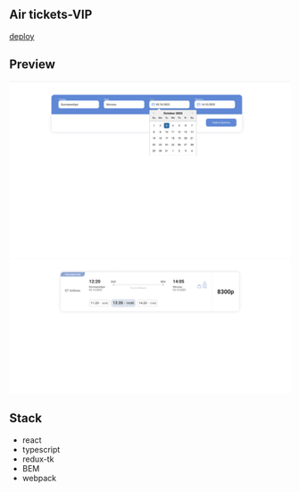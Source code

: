 ## Air tickets-VIP

[deploy]()

## Preview

![Preview](./src/shared/assets/preview.png)
![Preview](./src/shared/assets/preview2.png)

## Stack

-   react
-   typescript
-   redux-tk
-   BEM
-   webpack
